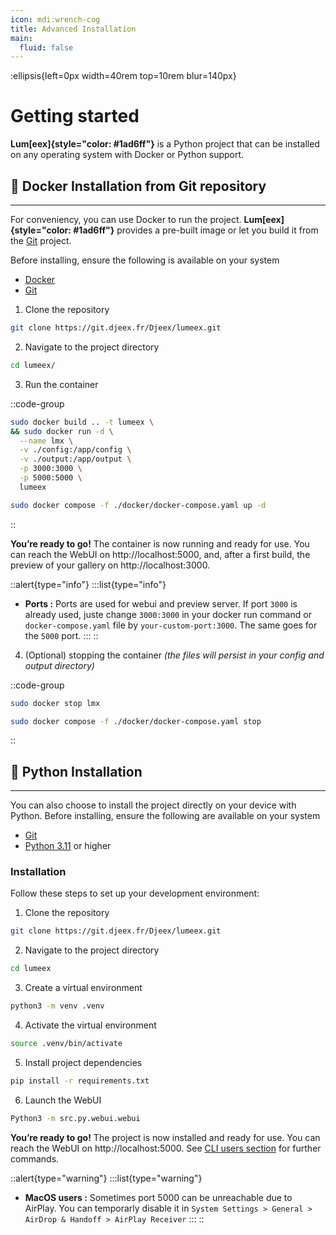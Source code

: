 ```yaml
---
icon: mdi:wrench-cog
title: Advanced Installation
main:
  fluid: false
---
```

:ellipsis{left=0px width=40rem top=10rem blur=140px}
# Getting started

**Lum[eex]{style="color: #1ad6ff"}** is a Python project that can be installed on any operating system with Docker or Python support.

## 🐳 Docker Installation from Git repository
---
For conveniency, you can use Docker to run the project. **Lum[eex]{style="color: #1ad6ff"}** provides a pre-built image or let you build it from the [Git](https://git.djeex.fr/Djeex/lumeex.git) project.

Before installing, ensure the following is available on your system

- [Docker](https://docs.docker.com/get-started/get-docker/)
- [Git](https://git-scm.com/downloads)


1. Clone the repository
```sh
git clone https://git.djeex.fr/Djeex/lumeex.git
```

2. Navigate to the project directory
```sh
cd lumeex/
```

3. Run the container

::code-group
```sh [Docker run]
sudo docker build .. -t lumeex \
&& sudo docker run -d \
  --name lmx \
  -v ./config:/app/config \
  -v ./output:/app/output \
  -p 3000:3000 \
  -p 5000:5000 \
  lumeex
```
```sh [Docker compose]
sudo docker compose -f ./docker/docker-compose.yaml up -d
```
::

__You’re ready to go!__ The container is now running and ready for use. You can reach the WebUI on http://localhost:5000, and, after a first build, the preview of your gallery on http://localhost:3000.

::alert{type="info"}
:::list{type="info"}
- __Ports :__ Ports are used for webui and preview server. If port `3000` is already used, juste change `3000:3000` in your docker run command or `docker-compose.yaml` file by `your-custom-port:3000`. The same goes for the `5000` port.
:::
::

4. (Optional) stopping the container _(the files will persist in your config and output directory)_

::code-group
```sh [Docker run]
sudo docker stop lmx
```
```sh [Docker compose]
sudo docker compose -f ./docker/docker-compose.yaml stop
```
::


## 🐍 Python Installation
---

You can also choose to install the project directly on your device with Python. Before installing, ensure the following are available on your system

- [Git](https://git-scm.com/downloads)
- [Python 3.11](https://www.python.org/) or higher  

### Installation
Follow these steps to set up your development environment:

1. Clone the repository
```sh
git clone https://git.djeex.fr/Djeex/lumeex.git
```

2. Navigate to the project directory
```sh
cd lumeex
```

3. Create a virtual environment
```sh
python3 -m venv .venv
```

4. Activate the virtual environment
```sh
source .venv/bin/activate
```

5. Install project dependencies
```sh
pip install -r requirements.txt
```

6. Launch the WebUI
```sh
Python3 -m src.py.webui.webui
```

__You’re ready to go!__ The project is now installed and ready for use. You can reach the WebUI on http://localhost:5000. See [CLI users section](../cli-users/site) for further commands.

::alert{type="warning"}
:::list{type="warning"}
- __MacOS users :__ Sometimes port 5000 can be unreachable due to AirPlay. You can temporarly disable it in `System Settings > General > AirDrop & Handoff > AirPlay Receiver`
:::
::